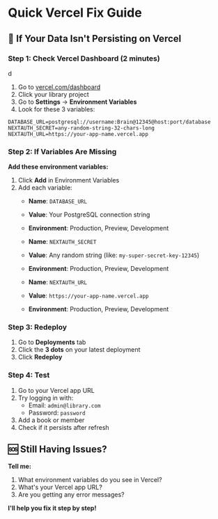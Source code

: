 # Quick Vercel Fix Guide

## 🚨 If Your Data Isn't Persisting on Vercel

### Step 1: Check Vercel Dashboard (2 minutes)
d
1. Go to [vercel.com/dashboard](https://vercel.com/dashboard)
2. Click your library project
3. Go to **Settings** → **Environment Variables**
4. Look for these 3 variables:

```
DATABASE_URL=postgresql://username:Brain@12345@host:port/database
NEXTAUTH_SECRET=any-random-string-32-chars-long
NEXTAUTH_URL=https://your-app-name.vercel.app
```

### Step 2: If Variables Are Missing

**Add these environment variables:**

1. Click **Add** in Environment Variables
2. Add each variable:
   - **Name**: `DATABASE_URL`
   - **Value**: Your PostgreSQL connection string
   - **Environment**: Production, Preview, Development

   - **Name**: `NEXTAUTH_SECRET`
   - **Value**: Any random string (like: `my-super-secret-key-12345`)
   - **Environment**: Production, Preview, Development

   - **Name**: `NEXTAUTH_URL`
   - **Value**: `https://your-app-name.vercel.app`
   - **Environment**: Production, Preview, Development

### Step 3: Redeploy

1. Go to **Deployments** tab
2. Click the **3 dots** on your latest deployment
3. Click **Redeploy**

### Step 4: Test

1. Go to your Vercel app URL
2. Try logging in with:
   - Email: `admin@library.com`
   - Password: `password`
3. Add a book or member
4. Check if it persists after refresh

## 🆘 Still Having Issues?

**Tell me:**
1. What environment variables do you see in Vercel?
2. What's your Vercel app URL?
3. Are you getting any error messages?

**I'll help you fix it step by step!**
